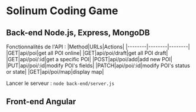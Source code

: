 # Solinum Coding Game

## Back-end Node.js, Express, MongoDB
Fonctionnalités de l'API :
|Method|URLs|Actions|
|--------|--------|--------|
|GET|api/poi|get all POI online|
|GET|api/poi/draft|get all POI draft|
|GET|api/poi/:id|get a specific POI|
|POST|api/poi/add|add new POI|
|PUT|api/poi/:id|modify POI's fields|
|PATCH|api/poi/:id|modify POI's status or state|
|GET|api/poi/map|display map|

Lancer le serveur : `node back-end/server.js`


## Front-end Angular
